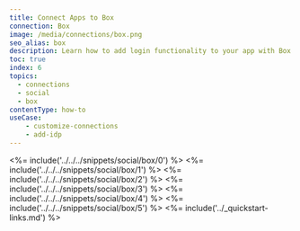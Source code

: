 ```yaml
---
title: Connect Apps to Box
connection: Box
image: /media/connections/box.png
seo_alias: box
description: Learn how to add login functionality to your app with Box. You will need to obtain a Client Id and Client Secret for Box.
toc: true
index: 6
topics:
  - connections
  - social
  - box
contentType: how-to
useCase:
    - customize-connections
    - add-idp
---
```

<%= include('../../../snippets/social/box/0') %> 
<%= include('../../../snippets/social/box/1') %> 
<%= include('../../../snippets/social/box/2') %> 
<%= include('../../../snippets/social/box/3') %> 
<%= include('../../../snippets/social/box/4') %> 
<%= include('../../../snippets/social/box/5') %> 
<%= include('../_quickstart-links.md') %>
